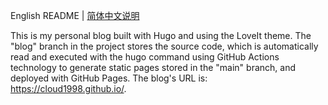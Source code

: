 English README | [简体中文说明](https://github.com/cloud1998/cloud1998.github.io/blob/blog/README.zh-cn.md)

This is my personal blog built with Hugo and using the LoveIt theme. The "blog" branch in the project stores the source code, which is automatically read and executed with the hugo command using GitHub Actions technology to generate static pages stored in the "main" branch, and deployed with GitHub Pages. The blog's URL is: https://cloud1998.github.io/.
